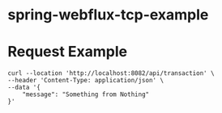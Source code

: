 # spring-webflux-tcp-example

# Request Example
```
curl --location 'http://localhost:8082/api/transaction' \
--header 'Content-Type: application/json' \
--data '{
    "message": "Something from Nothing"
}'
```